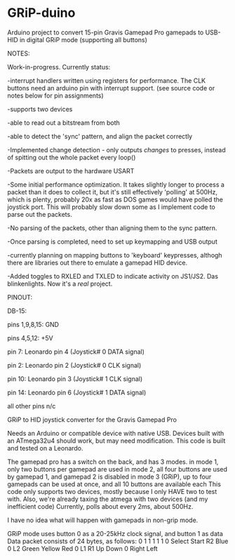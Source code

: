 # GRiP-duino
Arduino project to convert 15-pin Gravis Gamepad Pro gamepads to USB-HID in digital GRiP mode (supporting all buttons)

NOTES:

Work-in-progress. Currently status:

-interrupt handlers written using registers for performance. The CLK buttons need an arduino pin with interrupt support. (see source code or notes below for pin assignments)

-supports two devices

-able to read out a bitstream from both

-able to detect the 'sync' pattern, and align the packet correctly

-Implemented change detection - only outputs *changes* to presses, instead of spitting out the whole packet every loop()

-Packets are output to the hardware USART

-Some initial performance optimization. It takes slightly longer to process a packet than it does to collect it, but it's still effectively 'polling' at 500Hz, which is plenty, probably 20x as fast as DOS games would have polled the joystick port. This will probably slow down some as I implement code to parse out the packets.

-No parsing of the packets, other than aligning them to the sync pattern. 

-Once parsing is completed, need to set up keymapping and USB output

-currently planning on mapping buttons to 'keyboard' keypresses, althogh there are libraries out there to emulate a gamepad HID device.

-Added toggles to RXLED and TXLED to indicate activity on JS1/JS2. Das blinkenlights. Now it's a *real* project.


PINOUT:

DB-15:

pins 1,9,8,15: GND

pins 4,5,12: +5V

pin 7: Leonardo pin 4 (Joystick# 0 DATA signal)

pin 2: Leonardo pin 2 (Joystick# 0 CLK signal)

pin 10: Leonardo pin 3 (Joystick# 1 CLK signal)

pin 14: Leonardo pin 6 (Joystick# 1 DATA signal)

all other pins n/c


GRiP to HID joystick converter for the Gravis Gamepad Pro

  Needs an Arduino or compatible device with native USB.
  Devices built with an ATmega32u4 should work, but may need modification.
  This code is built and tested on a Leonardo.

  The gamepad pro has a switch on the back, and has 3 modes.
  in mode 1, only two buttons per gamepad are used
  in mode 2, all four buttons are used by gamepad 1, and gamepad 2 is disabled
  in mode 3 (GRiP), up to four gamepads can be used at once, and all 10 buttons are available each
  This code only supports two devices, mostly because I only HAVE two to test with. Also,
  we're already taxing the atmega with two devices (and my inefficient code)
  Currently, polls about every 2ms, about 500Hz. 

  I have no idea what will happen with gamepads in non-grip mode.

  GRiP mode uses button 0 as a 20-25kHz clock signal, and button 1 as data
  Data packet consists of 24 bytes, as follows:
  0 1 1 1 1 1 0 Select Start R2 Blue 0 L2 Green Yellow Red 0 L1 R1 Up Down 0 Right Left

